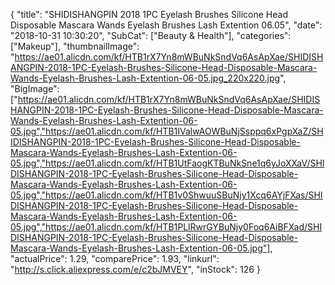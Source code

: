 {
	"title": "SHIDISHANGPIN 2018 1PC Eyelash Brushes Silicone Head Disposable Mascara Wands Eyelash Brushes Lash Extention 06.05",
	"date": "2018-10-31 10:30:20",
	"SubCat": ["Beauty & Health"],
	"categories": ["Makeup"],
	"thumbnailImage": "https://ae01.alicdn.com/kf/HTB1rX7Yn8mWBuNkSndVq6AsApXae/SHIDISHANGPIN-2018-1PC-Eyelash-Brushes-Silicone-Head-Disposable-Mascara-Wands-Eyelash-Brushes-Lash-Extention-06-05.jpg_220x220.jpg",
	"BigImage": ["https://ae01.alicdn.com/kf/HTB1rX7Yn8mWBuNkSndVq6AsApXae/SHIDISHANGPIN-2018-1PC-Eyelash-Brushes-Silicone-Head-Disposable-Mascara-Wands-Eyelash-Brushes-Lash-Extention-06-05.jpg","https://ae01.alicdn.com/kf/HTB1IValwAOWBuNjSsppq6xPgpXaZ/SHIDISHANGPIN-2018-1PC-Eyelash-Brushes-Silicone-Head-Disposable-Mascara-Wands-Eyelash-Brushes-Lash-Extention-06-05.jpg","https://ae01.alicdn.com/kf/HTB1UtFaogKTBuNkSne1q6yJoXXaV/SHIDISHANGPIN-2018-1PC-Eyelash-Brushes-Silicone-Head-Disposable-Mascara-Wands-Eyelash-Brushes-Lash-Extention-06-05.jpg","https://ae01.alicdn.com/kf/HTB1v0ShwuuSBuNjy1Xcq6AYjFXas/SHIDISHANGPIN-2018-1PC-Eyelash-Brushes-Silicone-Head-Disposable-Mascara-Wands-Eyelash-Brushes-Lash-Extention-06-05.jpg","https://ae01.alicdn.com/kf/HTB1PLlRwrGYBuNjy0Foq6AiBFXad/SHIDISHANGPIN-2018-1PC-Eyelash-Brushes-Silicone-Head-Disposable-Mascara-Wands-Eyelash-Brushes-Lash-Extention-06-05.jpg"],
	"actualPrice": 1.29,
	"comparePrice": 1.93,
	"linkurl": "http://s.click.aliexpress.com/e/c2bJMVEY",
	"inStock": 126
}
